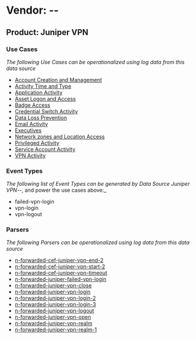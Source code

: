 Vendor: --
==========
Product: Juniper VPN
--------------------

### Use Cases

_The following Use Cases can be operationalized using log data from this data source_

* [Account Creation and Management](../UseCases/usecase_account_creation_and_management.md)
* [Activity Time  and Type](../UseCases/usecase_activity_time__and_type.md)
* [Application Activity](../UseCases/usecase_application_activity.md)
* [Asset Logon and Access](../UseCases/usecase_asset_logon_and_access.md)
* [Badge Access](../UseCases/usecase_badge_access.md)
* [Credential Switch Activity](../UseCases/usecase_credential_switch_activity.md)
* [Data Loss Prevention](../UseCases/usecase_data_loss_prevention.md)
* [Email Activity](../UseCases/usecase_email_activity.md)
* [Executives](../UseCases/usecase_executives.md)
* [Network zones and Location Access](../UseCases/usecase_network_zones_and_location_access.md)
* [Privileged Activity](../UseCases/usecase_privileged_activity.md)
* [Service Account Activity](../UseCases/usecase_service_account_activity.md)
* [VPN Activity](../UseCases/usecase_vpn_activity.md)


### Event Types

_The following list of Event Types can be generated by Data Source Juniper VPN_--, and power the use cases above:_

- failed-vpn-login
- vpn-login
- vpn-logout


### Parsers

_The following Parsers can be operationalized using log data from this data source_

* [n-forwarded-cef-juniper-vpn-end-2](../Parsers/parserContent_n-forwarded-cef-juniper-vpn-end-2.md)
* [n-forwarded-cef-juniper-vpn-start-2](../Parsers/parserContent_n-forwarded-cef-juniper-vpn-start-2.md)
* [n-forwarded-cef-juniper-vpn-timeout](../Parsers/parserContent_n-forwarded-cef-juniper-vpn-timeout.md)
* [n-forwarded-juniper-failed-vpn-login](../Parsers/parserContent_n-forwarded-juniper-failed-vpn-login.md)
* [n-forwarded-juniper-vpn-close](../Parsers/parserContent_n-forwarded-juniper-vpn-close.md)
* [n-forwarded-juniper-vpn-login](../Parsers/parserContent_n-forwarded-juniper-vpn-login.md)
* [n-forwarded-juniper-vpn-login-2](../Parsers/parserContent_n-forwarded-juniper-vpn-login-2.md)
* [n-forwarded-juniper-vpn-login-3](../Parsers/parserContent_n-forwarded-juniper-vpn-login-3.md)
* [n-forwarded-juniper-vpn-logout](../Parsers/parserContent_n-forwarded-juniper-vpn-logout.md)
* [n-forwarded-juniper-vpn-open](../Parsers/parserContent_n-forwarded-juniper-vpn-open.md)
* [n-forwarded-juniper-vpn-realm](../Parsers/parserContent_n-forwarded-juniper-vpn-realm.md)
* [n-forwarded-juniper-vpn-realm-1](../Parsers/parserContent_n-forwarded-juniper-vpn-realm-1.md)
